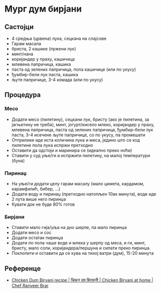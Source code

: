 # Мург дум бирјани

## Састојци

* 4 средња (црвена) лука, сецкана на слајсове
* Гарам масала
* бриста, 2 кашике (пржени лук)
* минт/нана
* коријандер у праху, кашичица
* млевена папричица, кашика
* паста од зелених папричица, пола кашичице (или по укусу)
* ђумбир-бели лук паста, кашика
* љуте папричице, 3-4 комада (или по укусу)

## Процедура

### Месо

* Додати месо (пилетину), сецкани лук, бристу (ако је пилетина, за јагњетину не треба), минт, јогурт/кисело млеко, коријандер у праху, млевена папричица, паста од зелених папричица, ђумбир-бели лук паста, 3-4 исечене љуте папричице, со по укусу, па промешати
* Отприлике иде иста количина лука и меса, једино што се код пилетине пола лука испржи претходно
* Оставити да одстоји и маринира се (идеално преко ноћи)
* Ставити у суд уље/ги и испржити пилетину, на малој температури (буна)

### Пиринаџ

* На уље/ги додати целу гарам масалу (мало цимета, кардамом, карамфилић, бибер, …)
* Додати воду и пиринаџ (претходно натопљен 10ак минута), воде иде 2 пута више него пиринџа
* Кувати док не буде 80% готов

### Бирјани

* Ставити мало гија/уља на дно шерпе, па мало пиринџа
* Додати месо и сос
* Додати остатак пиринџа
* Додати по пола чаше воде и млека у шерпу од меса, и ги, минт, бристу, мало соли, коријандера/першуна и сипати преко пиринџа.
* Поклопити и оставити да се кува на тихој ватри (дум), 15-20 минута

## Референце

* [Chicken Dum Biryani recipe | चिकन दम बिरयानी | Chicken Biryani at home | Chef Ranveer Brar](https://youtu.be/EiVoWp5b93s)
